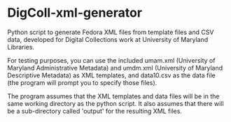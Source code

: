 DigColl-xml-generator
=====================

Python script to generate Fedora XML files from template files and CSV data, developed for Digital Collections work at University of Maryland Libraries.  

For testing purposes, you can use the included umam.xml (University of Maryland Administrative Metadata) and umdm.xml (University of Maryland Descriptive Metadata) as XML templates, and data10.csv as the data file (the program will prompt you to specify those files).

The program assumes that the XML templates and data files will be in the same working directory as the python script. It also assumes that there will be a sub-directory called 'output' for the resulting XML files.
